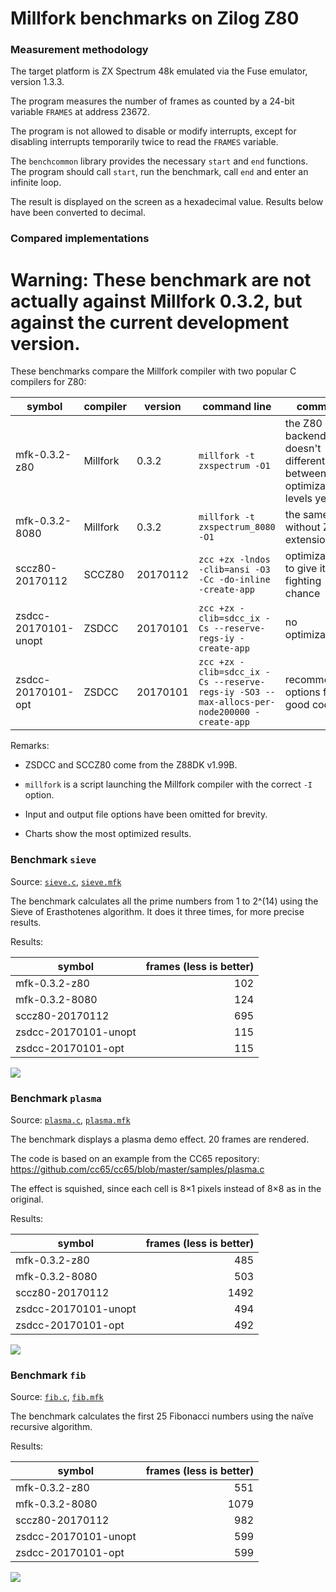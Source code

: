 # Millfork benchmarks on Zilog Z80

### Measurement methodology

The target platform is ZX Spectrum 48k emulated via the Fuse emulator, version 1.3.3.

The program measures the number of frames as counted by a 24-bit variable `FRAMES` at address 23672.

The program is not allowed to disable or modify interrupts, except for disabling interrupts temporarily twice to read the `FRAMES` variable.

The `benchcommon` library provides the necessary `start` and `end` functions. The program should call `start`, run the benchmark, call `end` and enter an infinite loop.

The result is displayed on the screen as a hexadecimal value. Results below have been converted to decimal.

### Compared implementations

# Warning: These benchmark are not actually against Millfork 0.3.2, but against the current development version.

These benchmarks compare the Millfork compiler with two popular C compilers for Z80:

| symbol               | compiler | version  | command line                                                                               | comment |
|----------------------|----------|----------|--------------------------------------------------------------------------------------------|-|
| mfk-0.3.2-z80        | Millfork | 0.3.2    | `millfork -t zxspectrum -O1`                                                               | the Z80 backend doesn't differentiate between optimization levels yet |
| mfk-0.3.2-8080       | Millfork | 0.3.2    | `millfork -t zxspectrum_8080 -O1`                                                          | the same, but without Z80 extensions |
| sccz80-20170112      | SCCZ80   | 20170112 | `zcc +zx -lndos -clib=ansi -O3 -Cc -do-inline -create-app`                                 | optimizations to give it a fighting chance |
| zsdcc-20170101-unopt | ZSDCC    | 20170101 | `zcc +zx -clib=sdcc_ix -Cs --reserve-regs-iy -create-app`                                  | no optimizations |
| zsdcc-20170101-opt   | ZSDCC    | 20170101 | `zcc +zx -clib=sdcc_ix -Cs --reserve-regs-iy -SO3 --max-allocs-per-node200000 -create-app` | recommended options for good code |

Remarks:

* ZSDCC and SCCZ80 come from the Z88DK v1.99B.

* `millfork` is a script launching the Millfork compiler with the correct `-I` option.

* Input and output file options have been omitted for brevity.

* Charts show the most optimized results.

### Benchmark `sieve`

Source: [`sieve.c`](./sieve.c), [`sieve.mfk`](./sieve.mfk)

The benchmark calculates all the prime numbers from 1 to 2^(14) using the Sieve of Erasthotenes algorithm. It does it three times, for more precise results.

Results:

| symbol               | frames (less is better) |
|----------------------|-------:|
| mfk-0.3.2-z80        | 102 |
| mfk-0.3.2-8080       | 124 |
| sccz80-20170112      | 695 |
| zsdcc-20170101-unopt | 115 |
| zsdcc-20170101-opt   | 115 |

![](https://image-charts.com/chart?cht=bhg&chs=700x400&chd=t:102|124|695|115&chds=0,1000&chdl=mfk-0.3.2-z80|mfk-0.3.2-8080|sccz80-20170112|zsdcc-20170101-opt&chtt=Sieve%20benchmark%20(time%20in%20frames,%20less%20is%20better)&chma=10,10&chxt=x,y&chco=008000,44ee44,dd0000,882ed8&chxl=0:||&chxr=1,0,700)

### Benchmark `plasma`

Source: [`plasma.c`](./plasma.c), [`plasma.mfk`](./plasma.mfk)

The benchmark displays a plasma demo effect. 20 frames are rendered.

The code is based on an example from the CC65 repository: https://github.com/cc65/cc65/blob/master/samples/plasma.c

The effect is squished, since each cell is 8×1 pixels instead of 8×8 as in the original.

Results:

| symbol               | frames (less is better) |
|----------------------|-------:|
| mfk-0.3.2-z80        | 485 |
| mfk-0.3.2-8080       | 503 |
| sccz80-20170112      | 1492 |
| zsdcc-20170101-unopt | 494 |
| zsdcc-20170101-opt   | 492 |

![](https://image-charts.com/chart?cht=bhg&chs=700x400&chd=t:485|503|1492|492&chds=0,1500&chdl=mfk-0.3.2-z80|mfk-0.3.2-8080|sccz80-20170112|zsdcc-20170101-opt&chtt=Plasma%20benchmark%20(time%20in%20frames,%20less%20is%20better)&chma=10,10&chxt=x,y&chco=008000,44ee44,dd0000,882ed8&chxl=0:||&chxr=1,0,1500)

### Benchmark `fib`

Source: [`fib.c`](./fib.c), [`fib.mfk`](./fib.mfk)

The benchmark calculates the first 25 Fibonacci numbers using the naïve recursive algorithm.

Results:

| symbol               | frames (less is better) |
|----------------------|-------:|
| mfk-0.3.2-z80        | 551 |
| mfk-0.3.2-8080       | 1079 |
| sccz80-20170112      | 982 |
| zsdcc-20170101-unopt | 599 |
| zsdcc-20170101-opt   | 599 |

![](https://image-charts.com/chart?cht=bhg&chs=700x400&chd=t:551|1079|982|599&chds=0,1100&chdl=mfk-0.3.2-z80|mfk-0.3.2-8080|sccz80-20170112|zsdcc-20170101-opt&chtt=Fibonacci%20benchmark%20(time%20in%20frames,%20less%20is%20better)&chma=10,10&chxt=x,y&chco=008000,44ee44,dd0000,882ed8&chxl=0:||&chxr=1,0,1100)

